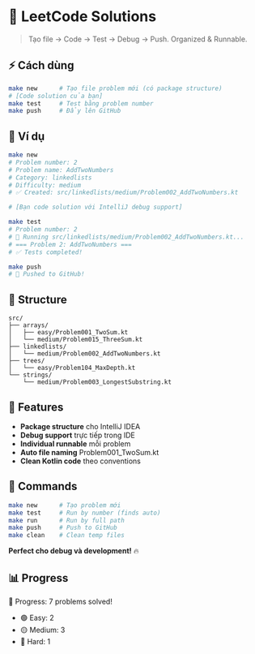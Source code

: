 # 🚀 LeetCode Solutions

> Tạo file → Code → Test → Debug → Push. Organized & Runnable.

## ⚡ Cách dùng

```bash
make new      # Tạo file problem mới (có package structure)
# [Code solution của bạn]
make test     # Test bằng problem number
make push     # Đẩy lên GitHub
```

## 📝 Ví dụ

```bash
make new
# Problem number: 2
# Problem name: AddTwoNumbers
# Category: linkedlists
# Difficulty: medium
# ✅ Created: src/linkedlists/medium/Problem002_AddTwoNumbers.kt

# [Bạn code solution với IntelliJ debug support]

make test
# Problem number: 2
# 🧪 Running src/linkedlists/medium/Problem002_AddTwoNumbers.kt...
# === Problem 2: AddTwoNumbers ===
# ✅ Tests completed!

make push  
# 🎉 Pushed to GitHub!
```

## 📁 Structure

```
src/
├── arrays/
│   ├── easy/Problem001_TwoSum.kt
│   └── medium/Problem015_ThreeSum.kt
├── linkedlists/
│   └── medium/Problem002_AddTwoNumbers.kt
├── trees/
│   └── easy/Problem104_MaxDepth.kt
└── strings/
    └── medium/Problem003_LongestSubstring.kt
```

## 🧪 Features

- **Package structure** cho IntelliJ IDEA
- **Debug support** trực tiếp trong IDE
- **Individual runnable** mỗi problem
- **Auto file naming** Problem001_TwoSum.kt
- **Clean Kotlin code** theo conventions

## 🚀 Commands

```bash
make new      # Tạo problem mới
make test     # Run by number (finds auto)
make run      # Run by full path  
make push     # Push to GitHub
make clean    # Clean temp files
```

**Perfect cho debug và development!** 🔥
## 📊 Progress

🎯 Progress: 7 problems solved!
- 🟢 Easy: 2
- 🟡 Medium: 3
- 🔴 Hard: 1
